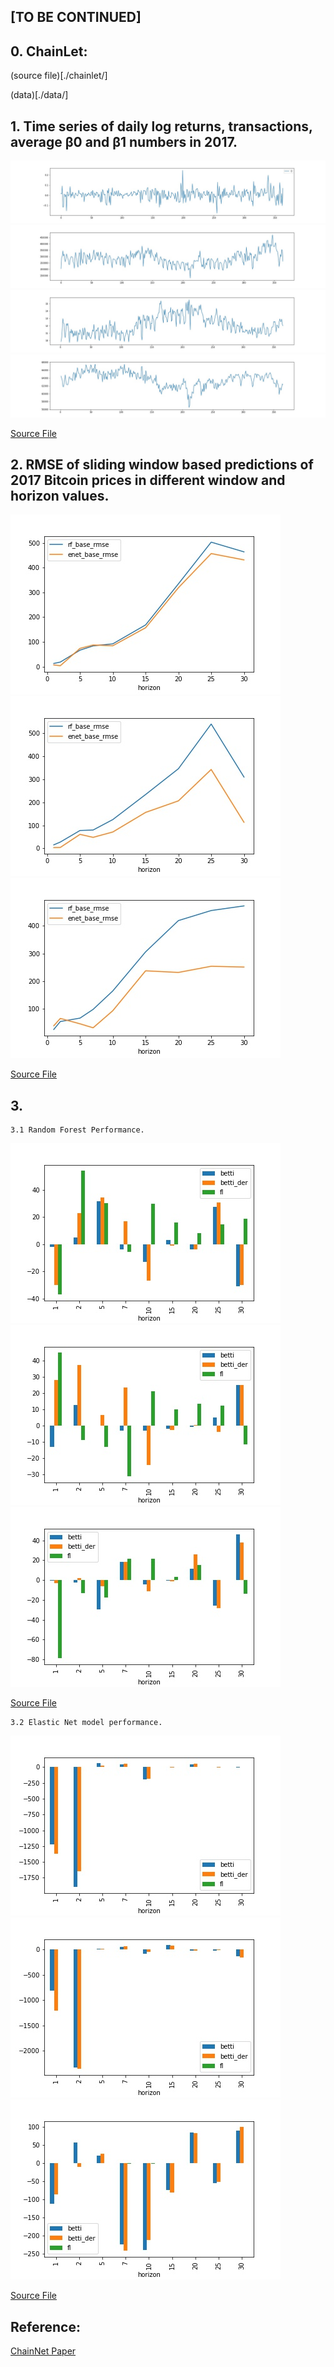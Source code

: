 ## [TO BE CONTINUED]

## 0. ChainLet:

   (source file)[./chainlet/]

   (data)[./data/]

## 1. Time series of daily log returns, transactions, average β0 and β1 numbers in 2017.
   
![image](./paper_result/experiment_data/data_2017_total_tx_log.jpg)
![image](./paper_result/experiment_data/data_2017_total_tx.jpg)
![image](./paper_result/experiment_data/betti_0.jpg)
![image](./paper_result/experiment_data/betti_1.jpg)

[Source File](./paper_result/experiment_data/fig2.ipynb)

## 2. RMSE of sliding window based predictions of 2017 Bitcoin prices in different window and horizon values.

![image](./paper_result/experiment_rmse/models_w3_rmse.jpg)
![image](./paper_result/experiment_rmse/models_w5_rmse.jpg)
![image](./paper_result/experiment_rmse/models_w7_rmse.jpg)

[Source File](./paper_result/experiment_rmse/RMSE_of_models.ipynb)

## 3. 
    3.1 Random Forest Performance.
![image](./paper_result/experiment_models_performance/rf_w3_perf.jpg)
![image](./paper_result/experiment_models_performance/rf_w5_perf.jpg)
![image](./paper_result/experiment_models_performance/rf_w7_perf.jpg)

[Source File](./paper_result/experiment_models_performance/Random_Forest_Performance.ipynb)

    3.2 Elastic Net model performance.

![image](./paper_result/experiment_models_performance/enet_w3_perf.jpg)
![image](./paper_result/experiment_models_performance/enet_w5_perf.jpg)
![image](./paper_result/experiment_models_performance/enet_w7_perf.jpg)

[Source File](./paper_result/experiment_models_performance/ENET_Performance.ipynb)



## Reference:

[ChainNet Paper](https://arxiv.org/pdf/1908.06971)
